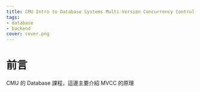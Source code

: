 ```yaml
---
title: CMU Intro to Database Systems Multi-Version Concurrency Control MVCC
tags:
- database
- backend
cover: cover.png
---
```

# 前言
CMU 的 Database 課程，這邊主要介紹 MVCC 的原理

